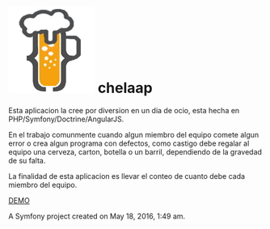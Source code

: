 
![alt tag](https://raw.githubusercontent.com/reynol/chelapp/master/web/img/chelapp.png) 
chelaap
======
Esta aplicacion la cree por diversion en un dia de ocio, esta hecha en PHP/Symfony/Doctrine/AngularJS. 

En el trabajo comunmente cuando algun miembro del equipo comete algun error o crea algun programa con defectos, como castigo debe regalar al equipo una cerveza, carton, botella o un barril,  dependiendo de la gravedad de su falta.
 
La finalidad de esta aplicacion es llevar el conteo de cuanto debe cada miembro del equipo. 
 
 [DEMO](http://chelapp.reynol.io)
 
A Symfony project created on May 18, 2016, 1:49 am.
